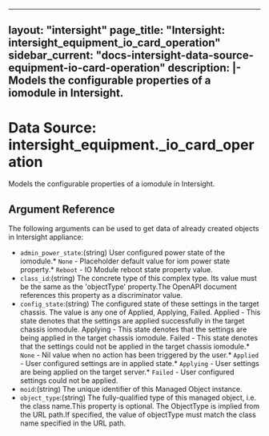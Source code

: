 
---
layout: "intersight"
page_title: "Intersight: intersight_equipment_io_card_operation"
sidebar_current: "docs-intersight-data-source-equipment-io-card-operation"
description: |-
Models the configurable properties of a iomodule in Intersight.
---

# Data Source: intersight_equipment._io_card_operation
Models the configurable properties of a iomodule in Intersight.
## Argument Reference
The following arguments can be used to get data of already created objects in Intersight appliance:
* `admin_power_state`:(string) User configured power state of the iomodule.* `None` - Placeholder default value for iom power state property.* `Reboot` - IO Module reboot state property value. 
* `class_id`:(string) The concrete type of this complex type. Its value must be the same as the 'objectType' property.The OpenAPI document references this property as a discriminator value. 
* `config_state`:(string) The configured state of these settings in the target chassis. The value is any one of Applied, Applying, Failed. Applied - This state denotes that the settings are applied successfully in the target chassis iomodule. Applying - This state denotes that the settings are being applied in the target chassis iomodule. Failed - This state denotes that the settings could not be applied in the target chassis iomodule.* `None` - Nil value when no action has been triggered by the user.* `Applied` - User configured settings are in applied state.* `Applying` - User settings are being applied on the target server.* `Failed` - User configured settings could not be applied. 
* `moid`:(string) The unique identifier of this Managed Object instance. 
* `object_type`:(string) The fully-qualified type of this managed object, i.e. the class name.This property is optional. The ObjectType is implied from the URL path.If specified, the value of objectType must match the class name specified in the URL path. 
